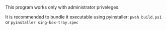This program works only with administrator priveleges.

It is recommended to bundle it executable using pyinstaller: `pwsh build.ps1` or `pyinstaller sing-box-tray.spec`